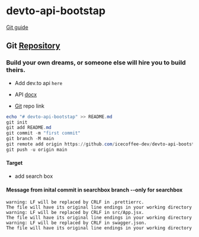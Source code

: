 # devto-api-bootstap

[Git guide](https://github.com/git-guides/git-push)

## Git [Repository](https://github.com/icecoffee-dev/devto-api-bootstap/tree/main)

### Build your own dreams, or someone else will hire you to build theirs.

- Add dev.to api `here`

- API [docx](https://docs.forem.com/api/)
- [Git](https://github.com/icecoffee-dev/devto-api-bootstap.git) repo link

```powershell
echo "# devto-api-bootstap" >> README.md
git init
git add README.md
git commit -m "first commit"
git branch -M main
git remote add origin https://github.com/icecoffee-dev/devto-api-bootstap.git
git push -u origin main
```

#### Target

- add search box

#### Message from inital commit in searchbox branch --only for searchbox

```code
warning: LF will be replaced by CRLF in .prettierrc.
The file will have its original line endings in your working directory
warning: LF will be replaced by CRLF in src/App.jsx.
The file will have its original line endings in your working directory
warning: LF will be replaced by CRLF in swagger.json.
The file will have its original line endings in your working directory
```
